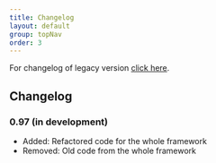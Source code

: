 ```yaml
---
title: Changelog
layout: default
group: topNav
order: 3
---
```


For changelog of legacy version [click here](legacy).

## Changelog

### 0.97 (in development)
* Added: Refactored code for the whole framework
* Removed: Old code from the whole framework

